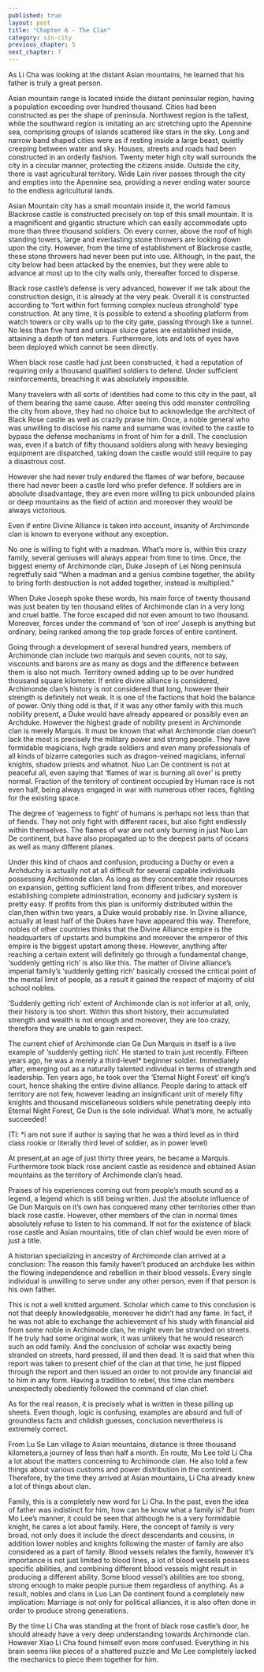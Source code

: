 ```yaml
---
published: true
layout: post
title: "Chapter 6 - The Clan"
category: sin-city
previous_chapter: 5
next_chapter: 7
---
```

As Li Cha was looking at the distant Asian mountains, he learned that his father is truly a great person.

Asian mountain range is located inside the distant peninsular region, having a population exceeding over hundred thousand. Cities had been constructed as per the shape of peninsula. Northwest region is the tallest, while the southward region is imitating an arc stretching upto the Apennine sea, comprising groups of islands scattered like stars in the sky. Long and narrow band shaped cities were as if resting inside a large beast, quietly creeping between water and sky.<!--more--> Houses, streets and roads had been constructed in an orderly fashion. Twenty meter high city wall surrounds the city in a circular manner, protecting the citizens inside. Outside the city, there is vast agricultural territory. Wide Lain river passes through the city and empties into the Apennine sea, providing a never ending water source to the endless agricultural lands.

Asian Mountain city has a small mountain inside it, the world famous Blackrose castle is constructed precisely on top of this small mountain. It is a magnificent and gigantic structure which can easily accommodate upto more than three thousand soldiers. On every corner, above the roof of high standing towers, large and everlasting stone throwers are looking down upon the city. However, from the time of establishment of Blackrose castle, these stone throwers had never been put into use. Although, in the past, the city below had been attacked by the enemies, but they were able to advance at most up to the city walls only, thereafter forced to disperse.

Black rose castle’s defense is very advanced, however if we talk about the construction design, it is already at the very peak. Overall it is constructed according to ‘fort within fort forming complex nucleus stronghold’ type construction. At any time, it is possible to extend a shooting platform from watch towers or city walls up to the city gate, passing through like a tunnel. No less than five hard and unique sluice gates are established inside, attaining a depth of ten meters. Furthermore, lots and lots of eyes have been deployed which cannot be seen directly.

When black rose castle had just been constructed, it had a reputation of  requiring only a thousand qualified soldiers to defend. Under sufficient reinforcements, breaching it was absolutely impossible.

Many travelers with all sorts of identities had come to this city in the past, all of them bearing the same cause. After seeing this odd monster controlling the city from above, they had no choice but to acknowledge the architect of Black Rose castle as well as crazily praise him. Once, a noble general who was unwilling to disclose his name and surname was invited to the castle to bypass the defense mechanisms in front of him for a drill. The conclusion was, even if a batch of fifty thousand soldiers along with heavy besieging equipment are dispatched, taking down the castle would still require to pay a disastrous cost.

However she had never truly endured the flames of war before, because there had never been a castle lord who prefer defence. If soldiers are in absolute disadvantage, they are even more willing to pick unbounded plains or deep mountains as the field of action and moreover they would be always victorious.

Even if entire Divine Alliance is taken into account, insanity of Archimonde clan is known to everyone without any exception.

No one is willing to fight with a madman. What’s more is, within this crazy family, several geniuses will always appear from time to time. Once, the biggest enemy of Archimonde clan, Duke Joseph of Lei Nong peninsula  regretfully said “When a madman and a genius combine together, the ability to bring forth destruction is not added together, instead is multiplied.”

When Duke Joseph spoke these words, his main force of twenty thousand was just beaten by ten thousand elites of Archimonde clan in a very long and cruel battle. The force escaped did not even amount to two thousand. Moreover, forces under the command of ‘son of iron’ Joseph is anything but ordinary, being ranked among the top grade forces of entire continent.

Going through a development of several hundred years, members of Archimonde clan include two marquis and seven counts, not to say, viscounts and barons are as many as dogs and the difference between them is also not much. Territory owned adding up to be over hundred thousand square kilometer. If entire divine alliance is considered, Archimonde clan’s history is not considered that long, however their strength is definitely not weak. It is one of the factions that hold the balance of power. Only thing odd is that, if it was any other family with this much nobility present, a Duke would have already appeared or possibly even an Archduke. However the highest grade of nobility present in Archimonde clan is merely Marquis. It must be known that what Archimonde clan doesn’t lack the most is precisely the military power and strong people. They have formidable magicians, high grade soldiers and even many professionals of all kinds of bizarre categories such as dragon-veined magicians, infernal knights, shadow priests and whatnot. Nuo Lan De continent is not at peaceful all, even saying that  ‘flames of war is burning all over’ is pretty normal. Fraction of the territory of continent occupied by Human race  is not even half, being always engaged in war with numerous other races, fighting for the existing space.

The degree of ‘eagerness to fight’ of humans is perhaps not less than that of fiends. They not only fight with different races, but also fight endlessly within themselves. The flames of war are not only burning in just Nuo Lan De continent, but have also propagated up to the deepest parts of oceans as well as many different planes.

Under this kind of chaos and confusion, producing a Duchy or even a  Archduchy is actually not at all difficult for several capable individuals possessing Archimonde clan. As long as they concentrate their resources on expansion, getting sufficient land from different tribes, and moreover  establishing complete administration, economy and judiciary system is pretty easy. If profits from this plan is uniformly distributed within the clan,then within two years, a Duke would probably rise. In Divine alliance, actually at least half of the Dukes have have appeared this way. Therefore, nobles of other countries thinks that the Divine Alliance empire is the headquarters of upstarts and bumpkins and moreover the emperor of this empire is the biggest upstart among these. However, anything after reaching a certain extent will definitely go through a fundamental change, ‘suddenly getting rich’ is also like this. The matter of Divine alliance’s imperial family’s ‘suddenly getting rich’ basically crossed the critical point of the mental limit of people, as a result it gained the respect of majority of old school nobles.

‘Suddenly getting rich’ extent of Archimonde clan is not inferior at all, only, their history is too short. Within this short history, their accumulated strength and wealth is not enough and moreover, they are too crazy, therefore they are unable to gain respect.

The current chief of Archimonde clan Ge Dun Marquis in itself is a live example of ‘suddenly getting rich’. He started to train just recently. Fifteen years ago, he was a merely a third-level* beginner soldier. Immediately after, emerging out as a naturally talented individual in terms of strength and leadership. Ten years ago, he took over the ‘Eternal Night Forest’ elf king’s court, hence shaking the entire divine alliance. People daring to attack elf territory are not few, however leading an insignificant unit of merely fifty knights and thousand miscellaneous soldiers while penetrating deeply into Eternal Night Forest, Ge Dun is the sole individual. What’s more, he actually succeeded!

(Tl: *i am not sure if author is saying that he was a third level as in third class rookie or literally third level of soldier, as in power level)

At present,at an age of just thirty three years, he became a Marquis. Furthermore took black rose ancient castle as residence and obtained Asian mountains as the territory of Archimonde clan’s head.

Praises of his experiences coming out from people’s mouth sound as a legend, a legend which is still being written. Just the absolute influence of Ge Dun Marquis on it’s own has conquered many other territories other than black rose castle. However, other members of the clan in normal times absolutely refuse to listen to his command. If not for the existence of black rose castle and Asian mountains, title of clan chief would be even more of just a title.

A historian specializing in ancestry of Archimonde clan arrived at a conclusion:  The reason this family haven’t produced an archduke lies within the flowing independence and rebellion in their blood vessels. Every single individual is unwilling to serve under any other person, even if that person is his own father.

This is not a well knitted argument. Scholar which came to this conclusion is not that deeply knowledgeable, moreover he didn’t had any fame. In fact, if he was not able to exchange the achievement of his study with financial aid from some noble in Archimode clan, he might even be  stranded on streets. If he truly had some original work, it was unlikely that he would research such an odd family. And the conclusion of scholar was exactly being stranded on streets, hard pressed, ill and then dead. It is said that when this report was taken to present chief of the clan at that time, he just flipped through the report and then issued an order to not provide any financial aid to him in any form. Having a tradition to rebel, this time  clan members unexpectedly obediently followed the command of clan chief.

As for the real reason, it is precisely what is written in these pilling up sheets. Even though, logic is confusing, examples are absurd and full of groundless facts and childish guesses, conclusion nevertheless is extremely correct.

From Lu Se Lan village to Asian mountains, distance is three thousand kilometers,a journey of less than half a month. En route, Mo Lee told Li Cha a lot about the matters concerning to Archimonde clan. He also told a few things about various customs and power distribution in the continent. Therefore, by the time they arrived at Asian mountains, Li Cha already knew a lot of things about clan.

Family, this is a completely new word for Li Cha. In the past, even the idea of father was indistinct for him, how can he know what a family is? But from Mo Lee’s manner, it could be seen that although he is a very formidable knight, he cares a lot about family. Here, the concept of family is very broad, not only does it include the direct descendants and cousins, in addition lower nobles and knights following the master of family are also considered as a part of family. Blood vessels relates the family, however it’s importance is not just limited to blood lines, a lot of blood vessels possess specific abilities, and combining different blood vessels might result in producing a different ability. Some blood vessel’s abilities are too strong, strong enough to make people pursue them regardless of anything. As a result, nobles and clans in Luo Lan De continent found a completely new implication: Marriage is not only for political alliances, it is also often done in order to produce strong generations.

By the time Li Cha was standing at the front of black rose castle’s door, he should already have a very deep understanding towards Archimonde clan. However Xiao Li Cha found himself even more confused. Everything in his brain seems like pieces of a shattered puzzle and Mo Lee completely lacked the mechanics to piece them together for him.
